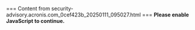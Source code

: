 === Content from security-advisory.acronis.com_0cef423b_20250111_095027.html ===
**Please enable JavaScript to continue.**
